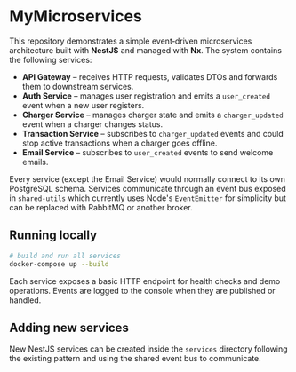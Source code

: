 # MyMicroservices

This repository demonstrates a simple event‑driven microservices architecture built with **NestJS** and managed with **Nx**.  The system contains the following services:

- **API Gateway** – receives HTTP requests, validates DTOs and forwards them to downstream services.
- **Auth Service** – manages user registration and emits a `user_created` event when a new user registers.
- **Charger Service** – manages charger state and emits a `charger_updated` event when a charger changes status.
- **Transaction Service** – subscribes to `charger_updated` events and could stop active transactions when a charger goes offline.
- **Email Service** – subscribes to `user_created` events to send welcome emails.

Every service (except the Email Service) would normally connect to its own PostgreSQL schema.  Services communicate through an event bus exposed in `shared-utils` which currently uses Node's `EventEmitter` for simplicity but can be replaced with RabbitMQ or another broker.

## Running locally

```bash
# build and run all services
docker-compose up --build
```

Each service exposes a basic HTTP endpoint for health checks and demo operations.  Events are logged to the console when they are published or handled.

## Adding new services

New NestJS services can be created inside the `services` directory following the existing pattern and using the shared event bus to communicate.

